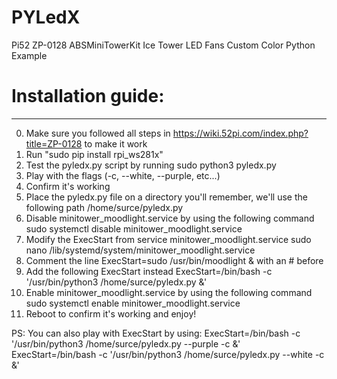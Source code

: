 # PYLedX
Pi52 ZP-0128 ABSMiniTowerKit Ice Tower LED Fans Custom Color Python Example

# Installation guide:
-------------------
0.   Make sure you followed all steps in https://wiki.52pi.com/index.php?title=ZP-0128 to make it work
1.   Run "sudo pip install rpi_ws281x"
2.   Test the pyledx.py script by running sudo python3 pyledx.py
3.   Play with the flags (-c, --white, --purple, etc...)
4.   Confirm it's working
5.   Place the pyledx.py file on a directory you'll remember, we'll use the following path
     /home/surce/pyledx.py
6.   Disable minitower_moodlight.service by using the following command
     sudo systemctl disable minitower_moodlight.service
7.   Modify the ExecStart from service minitower_moodlight.service
     sudo nano /lib/systemd/system/minitower_moodlight.service
8.   Comment the line ExecStart=sudo /usr/bin/moodlight & with an # before
9.   Add the following ExecStart instead
     ExecStart=/bin/bash -c '/usr/bin/python3 /home/surce/pyledx.py &'
10.  Enable minitower_moodlight.service by using the following command
     sudo systemctl enable minitower_moodlight.service
11.  Reboot to confirm it's working and enjoy!

PS:  You can also play with ExecStart by using:
     ExecStart=/bin/bash -c '/usr/bin/python3 /home/surce/pyledx.py --purple -c &'
     ExecStart=/bin/bash -c '/usr/bin/python3 /home/surce/pyledx.py --white -c &'
